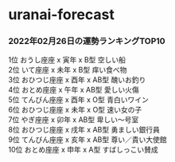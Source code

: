 # uranai-forecast

### 2022年02月26日の運勢ランキングTOP10
1位	おうし座座 x 寅年 x B型	空しい船<br>2位	いて座座 x 未年 x B型	痒い食べ物<br>3位	おひつじ座座 x 酉年 x AB型	醜いお釣り<br>4位	おとめ座座 x 午年 x AB型	愛しい火傷<br>5位	てんびん座座 x 酉年 x O型	青白いワイン<br>6位	おひつじ座座 x 未年 x O型	速い女の子<br>7位	やぎ座座 x 卯年 x AB型	卑しい〜号室<br>8位	おひつじ座座 x 戌年 x AB型	勇ましい銀行員<br>9位	てんびん座座 x 亥年 x AB型	尊い／貴い大使館<br>10位	おとめ座座 x 申年 x A型	すばしっこい賛成<br>